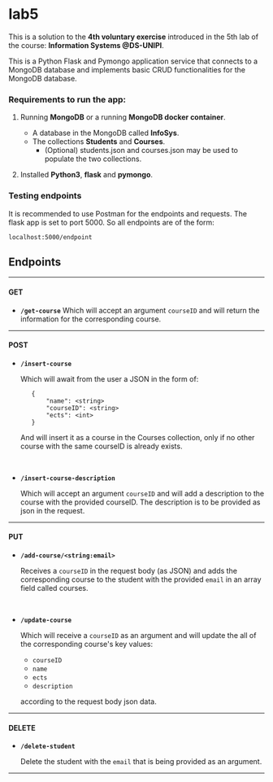 # lab5

This is a solution to the **4th voluntary exercise** introduced in
the 5th lab of the course: **Information Systems @DS-UNIPI**.

This is a Python Flask and Pymongo application service that
connects to a MongoDB database and implements basic CRUD
functionalities for the MongoDB database.

### Requirements to run the app:
1. Running **MongoDB** or a running **MongoDB docker container**.
    * A database in the MongoDB called **InfoSys**.
    * The collections **Students** and **Courses**.
        * (Optional) students.json and courses.json
        may be used to populate the two collections.

2. Installed **Python3**, **flask** and **pymongo**.

### Testing endpoints

It is recommended to use Postman for the endpoints and requests.
The flask app is set to port 5000. So all endpoints are of the form:

    localhost:5000/endpoint

## Endpoints
---
#### GET
*   **<code>/get-course</code>**
    Which will accept an argument <code>courseID</code> and will return the information for the corresponding course.

---
#### POST

*    **<code>/insert-course</code>**

        Which will await from the user a JSON in the form of:

            {
                "name": <string>
                "courseID": <string>
                "ects": <int>
            }

        And will insert it as a course in the Courses collection, only
        if no other course with the same courseID is already exists.
<br/>

*   **<code>/insert-course-description</code>**

    Which will accept an argument <code>courseID</code> and will add
    a description to the course with the provided courseID.
    The description is to be provided as json in the request.
---
#### PUT

*   **<code>/add-course/&lt;string:email&gt;</code>**

    Receives a <code>courseID</code> in the request body (as JSON) and adds
    the corresponding course to the student with the provided <code>email</code>
    in an array field called courses.
<br/>

* **<code>/update-course</code>**

    Which will receive a <code>courseID</code> as an argument and will
    update the all of the corresponding course's key values:
    
    * <code>courseID</code>
    * <code>name</code>
    * <code>ects</code>
    * <code>description</code>

    according to the request body json data.
---
#### DELETE

* **<code>/delete-student</code>**

    Delete the student with the <code>email</code> that is being provided as an argument.
---